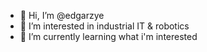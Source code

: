 - 👋 Hi, I’m @edgarzye
- 👀 I’m interested in industrial IT & robotics
- 🌱 I’m currently learning what i'm interested

<!---
edgarzye/edgarzye is a ✨ special ✨ repository because its `README.md` (this file) appears on your GitHub profile.
You can click the Preview link to take a look at your changes.
--->
